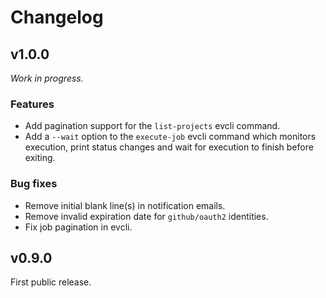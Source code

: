 # Changelog
## v1.0.0
_Work in progress._

### Features
- Add pagination support for the `list-projects` evcli command.
- Add a `--wait` option to the `execute-job` evcli command which monitors
  execution, print status changes and wait for execution to finish before
  exiting.

### Bug fixes
- Remove initial blank line(s) in notification emails.
- Remove invalid expiration date for `github/oauth2` identities.
- Fix job pagination in evcli.

## v0.9.0
First public release.
